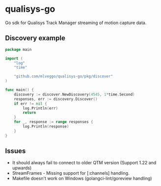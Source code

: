 # qualisys-go
Go sdk for Qualisys Track Manager streaming of motion capture data. 

## Discovery example
```Go
package main

import (
	"log"
	"time"

	"github.com/mlveggo/qualisys-go/pkg/discover"
)

func main() {
	discovery := discover.NewDiscovery(4545, 1*time.Second)
	responses, err := discovery.Discover()
	if err != nil {
		log.Println(err)
		return
	}
	for _, response := range responses {
		log.Println(response)
	}
}
```

## Issues
- It should always fail to connect to older QTM version (Support 1.22 and upwards)
- StreamFrames - Missing support for [:channels] handling.
- Makefile doesn't work on Windows (golangci-lint/goreview handling)